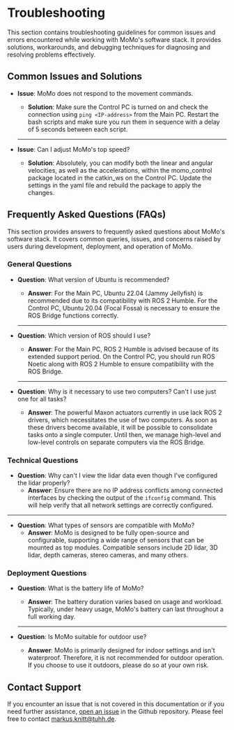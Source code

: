 # Troubleshooting

This section contains troubleshooting guidelines for common issues and errors encountered while working with MoMo's software stack. It provides solutions, workarounds, and debugging techniques for diagnosing and resolving problems effectively.

## Common Issues and Solutions

- **Issue**: MoMo does not respond to the movement commands.
   - **Solution**: Make sure the Control PC is turned on and check the connection using `ping <IP-address>` from the Main PC. Restart the bash scripts and make sure you run them in sequence with a delay of 5 seconds between each script.

   ---

- **Issue**: Can I adjust MoMo's top speed? 
   - **Solution**: Absolutely, you can modify both the linear and angular velocities, as well as the accelerations, within the momo_control package located in the catkin_ws on the Control PC. Update the settings in the yaml file and rebuild the package to apply the changes.


## Frequently Asked Questions (FAQs)

This section provides answers to frequently asked questions about MoMo's software stack. It covers common queries, issues, and concerns raised by users during development, deployment, and operation of MoMo.

### General Questions

- **Question**: What version of Ubuntu is recommended?
   - **Answer**: For the Main PC, Ubuntu 22.04 (Jammy Jellyfish) is recommended due to its compatibility with ROS 2 Humble. For the Control PC, Ubuntu 20.04 (Focal Fossa) is necessary to ensure the ROS Bridge functions correctly.

   ---

- **Question**: Which version of ROS should I use?
   - **Answer**: For the Main PC, ROS 2 Humble is advised because of its extended support period. On the Control PC, you should run ROS Noetic along with ROS 2 Humble to ensure compatibility with the ROS Bridge.

   ---

- **Question**: Why is it necessary to use two computers? Can't I use just one for all tasks?
   - **Answer**: The powerful Maxon actuators currently in use lack ROS 2 drivers, which necessitates the use of two computers. As soon as these drivers become available, it will be possible to consolidate tasks onto a single computer. Until then, we manage high-level and low-level controls on separate computers via the ROS Bridge.


### Technical Questions

- **Question**: Why can't I view the lidar data even though I've configured the lidar properly?
   - **Answer**: Ensure there are no IP address conflicts among connected interfaces by checking the output of the `ifconfig` command. This will help verify that all network settings are correctly configured.

---

- **Question**: What types of sensors are compatible with MoMo?
   - **Answer**: MoMo is designed to be fully open-source and configurable, supporting a wide range of sensors that can be mounted as top modules. Compatible sensors include 2D lidar, 3D lidar, depth cameras, stereo cameras, and many others.

### Deployment Questions

- **Question**: What is the battery life of MoMo?
   - **Answer**: The battery duration varies based on usage and workload. Typically, under heavy usage, MoMo's battery can last throughout a full working day.

   ---

- **Question**: Is MoMo suitable for outdoor use?
   - **Answer**: MoMo is primarily designed for indoor settings and isn't waterproof. Therefore, it is not recommended for outdoor operation. If you choose to use it outdoors, please do so at your own risk.

## Contact Support

If you encounter an issue that is not covered in this documentation or if you need further assistance, [open an issue](https://github.com/TUHH-ITL/MoMo/issues) in the Github repository. Please feel free to contact [markus.knitt@tuhh.de](mailto:markus.knitt@tuhh.de).
